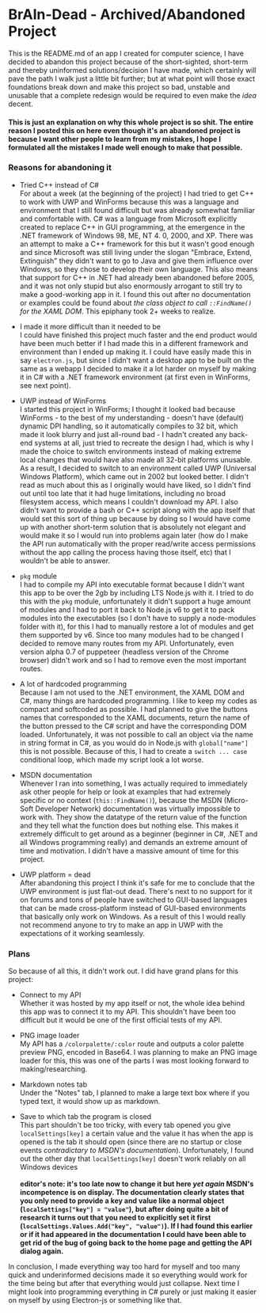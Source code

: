 # BrAIn-Dead - Archived/Abandoned Project
This is the README.md of an app I created for computer science, I have decided to abandon this project because of the short-sighted, short-term and thereby uninformed solutions/decision I have made, which certainly will pave the path I walk just a little bit further; but at what point will those exact foundations break down and make this project so bad, unstable and unusable that a complete redesign would be required to even make the _idea_ decent.

#### This is just an explanation on why this whole project is so shit. The entire reason I posted this on here even though it's an abandoned project is because I want other people to learn from my mistakes, I hope I formulated all the mistakes I made well enough to make that possible.

### Reasons for abandoning it

* Tried C++ instead of C#<br>
For about a week (at the beginning of the project) I had tried to get C++ to work with UWP and WinForms because this was a language and environment that I still found difficult but was already somewhat familiar and comfortable with. C# was a language from Microsoft explicitly created to replace C++ in GUI programming, at the emergence in the .NET framework of Windows 98, ME, NT 4. 0, 2000, and XP. There was an attempt to make a C++ framework for this but it wasn't good enough and since Microsoft was still living under the slogan "Embrace, Extend, Extinguish" they didn't want to go to Java and give them influence over Windows, so they chose to develop their own language. This also means that support for C++ in .NET had already been abandoned before 2005, and it was not only stupid but also enormously arrogant to still try to make a good-working app in it. I found this out after no documentation or examples could be found about _the class object to call `::FindName()` for the XAML DOM_. This epiphany took 2+ weeks to realize.

* I made it more difficult than it needed to be<br>
I could have finished this project much faster and the end product would have been much better if I had made this in a different framework and environment than I ended up making it. I could have easily made this in say `electron.js`, but since I didn't want a desktop app to be built on the same as a webapp I decided to make it a lot harder on myself by making it in C# with a .NET framework environment (at first even in WinForms, see next point).

* UWP instead of WinForms<br>
I started this project in WinForms; I thought it looked bad because WinForms - to the best of my understanding - doesn't have (default) dynamic DPI handling, so it automatically compiles to 32 bit, which made it look blurry and just all-round bad - I hadn't created any back-end systems at all, just tried to recreate the design I had, which is why I made the choice to switch environments instead of making extreme local changes that would have also made all 32-bit platforms unusable. As a result, I decided to switch to an environment called UWP (Universal Windows Platform), which came out in 2002 but looked better. I didn't read as much about this as I originally would have liked, so I didn't find out until too late that it had huge limitations, including no broad filesystem access, which means I couldn't download my API. I also didn't want to provide a bash or C++ script along with the app itself that would set this sort of thing up because by doing so I would have come up with another short-term solution that is absolutely not elegant and would make it so I would run into problems again later (how do I make the API run automatically with the proper read/write access permissions without the app calling the process having those itself, etc) that I wouldn't be able to answer.

* `pkg` module<br>
I had to compile my API into executable format because I didn't want this app to be over the 2gb by including LTS Node.js with it. I tried to do this with the `pkg` module, unfortunately it didn't support a huge amount of modules and I had to port it back to Node.js v6 to get it to pack modules into the executables (so I don't have to supply a node-modules folder with it), for this I had to manually restore a lot of modules and get them supported by v6. Since too many modules had to be changed I decided to remove many routes from my API. Unfortunately, even version alpha 0.7 of puppeteer (headless version of the Chrome browser) didn't work and so I had to remove even the most important routes.

* A lot of hardcoded programming<br>
Because I am not used to the .NET environment, the XAML DOM and C#, many things are hardcoded programming. I like to keep my codes as compact and softcoded as possible. I had planned to give the buttons names that corresponded to the XAML documents, return the name of the button pressed to the C# script and have the corresponding DOM loaded. Unfortunately, it was not possible to call an object via the name in string format in C#, as you would do in Node.js with `global["name"]` this is not possible. Because of this, I had to create a `switch ... case` conditional loop, which made my script look a lot worse.

* MSDN documentation<br>
Whenever I ran into something, I was actually required to immediately ask other people for help or look at examples that had extremely specific or no context (`this::FindName()`), because the MSDN (Micro-Soft Developer Network) documentation was virtually impossible to work with. They show the datatype of the return value of the function and they tell what the function does but nothing else. This makes it extremely difficult to get around as a beginner (beginner in C#, .NET and all Windows programming really) and demands an extreme amount of time and motivation. I didn't have a massive amount of time for this project.

* UWP platform = dead<br>
After abandoning this project I think it's safe for me to conclude that the UWP environment is just flat-out dead. There's next to no support for it on forums and tons of people have switched to GUI-based languages that can be made cross-platform instead of GUI-based environments that basically only work on Windows. As a result of this I would really not recommend anyone to try to make an app in UWP with the expectations of it working seamlessly.

### Plans

So because of all this, it didn't work out. I did have grand plans for this project:

* Connect to my API<br>
Whether it was hosted by my app itself or not, the whole idea behind this app was to connect it to my API. This shouldn't have been too difficult but it would be one of the first official tests of my API.

* PNG image loader<br>
My API has a `/colorpalette/:color` route and outputs a color palette preview PNG, encoded in Base64. I was planning to make an PNG image loader for this, this was one of the parts I was most looking forward to making/researching.

* Markdown notes tab<br>
Under the "Notes" tab, I planned to make a large text box where if you typed text, it would show up as markdown.

* Save to which tab the program is closed<br>
This part shouldn't be too tricky, with every tab opened you give `localSettings[key]` a certain value and the value it has when the app is opened is the tab it should open (since there are no startup or close events _contradictary to MSDN's documentation_). Unfortunately, I found out the other day that `localSettings[key]` doesn't work reliably on all Windows devices<br><br>**editor's note: it's too late now to change it but here *yet again* MSDN's incompetence is on display. The documentation clearly states that you only need to provide a key and value like a normal object (`localSettings["key"] = "value"`), but after doing quite a bit of research it turns out that you need to explicitly set it first (`localSettings.Values.Add("key", "value")`). If I had found this earlier or if it had appeared in the documentation I could have been able to get rid of the bug of going back to the home page and getting the API dialog again.**

In conclusion, I made everything way too hard for myself and too many quick and underinformed decisions made it so everything would work for the time being but after that everything would just collapse. Next time I might look into programming everything in C# purely or just making it easier on myself by using Electron-js or something like that.
